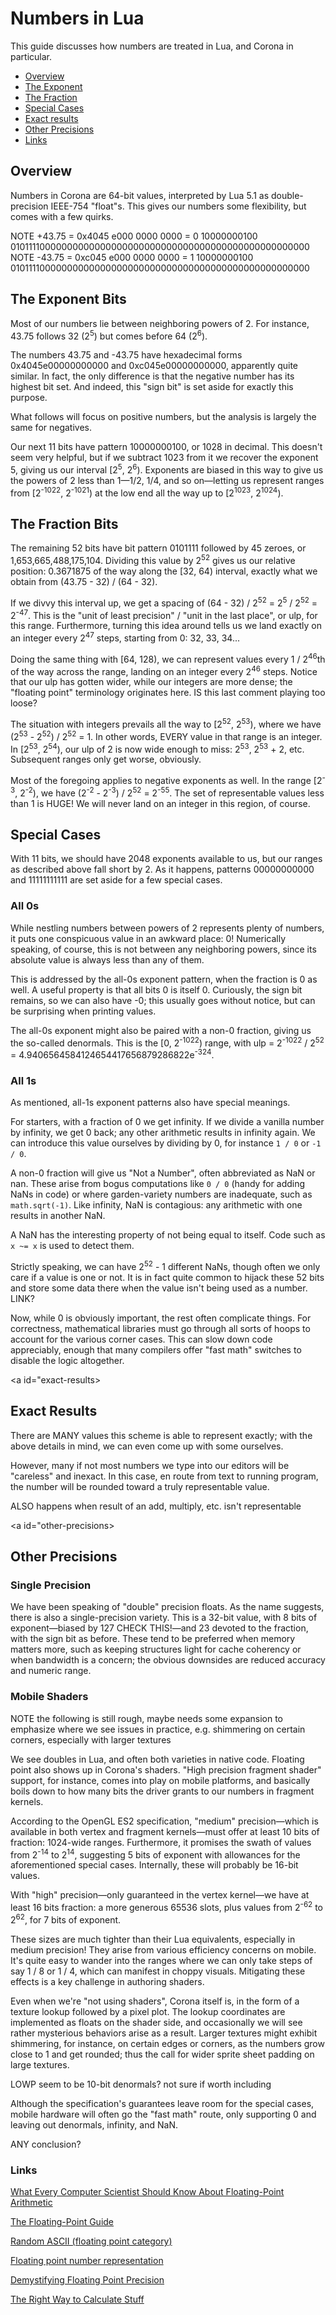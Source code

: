 # Numbers in Lua

This guide discusses how numbers are treated in Lua, and Corona in particular.

<div class="guides-toc">

* [Overview](#overview)
* [The Exponent](#the-exponent-bits)
* [The Fraction](#the-fraction-bits)
* [Special Cases](#special-cases)
* [Exact results](#exact-results)
* [Other Precisions](#other-precisions)
* [Links](#links)

</div>

<a id="overview"></a>

## Overview

Numbers in Corona are 64-bit values, interpreted by Lua 5.1 as double-precision IEEE-754 "float"s. This gives our numbers some flexibility, but comes with a few quirks.

NOTE +43.75 = 0x4045 e000 0000 0000 = 0 10000000100 010111100000000000000000‬00000000000000000000000000000000
NOTE -43.75 = 0xc045 e000 0000 0000 = 1 10000000100 010111100000000000000000‬00000000000000000000000000000000

<a id="the-exponent-bits"></a>

## The Exponent Bits

Most of our numbers lie between neighboring powers of 2. For instance, 43.75 follows 32 (2<sup>5</sup>) but comes before 64 (2<sup>6</sup>).

The numbers 43.75 and -43.75 have hexadecimal forms 0x4045e00000000000 and 0xc045e00000000000, apparently quite similar. In fact, the only difference is that the negative number has its highest bit set. And indeed, this "sign bit" is set aside for exactly this purpose.

What follows will focus on positive numbers, but the analysis is largely the same for negatives.

Our next 11 bits have pattern 10000000100, or 1028 in decimal. This doesn't seem very helpful, but if we subtract 1023 from it we recover the exponent 5, giving us our interval \[2<sup>5</sup>, 2<sup>6</sup>). Exponents are biased in this way to give us the powers of 2 less than 1&mdash;1/2, 1/4, and so on&mdash;letting us represent ranges from \[2<sup>-1022</sup>, 2<sup>-1021</sup>) at the low end all the way up to \[2<sup>1023</sup>, 2<sup>1024</sup>).

<a id="the-fraction-bits"></a>

## The Fraction Bits

The remaining 52 bits have bit pattern 0101111 followed by 45 zeroes, or 1,653,665,488,175,104. Dividing this value by 2<sup>52</sup> gives us our relative position: 0.3671875 of the way along the \[32, 64) interval, exactly what we obtain from (43.75 - 32) / (64 - 32).

If we divvy this interval up, we get a spacing of (64 - 32) / 2<sup>52</sup> = 2<sup>5</sup> / 2<sup>52</sup> = 2<sup>-47</sup>. This is the "unit of least precision" / "unit in the last place", or ulp, for this range. Furthermore, turning this idea around tells us we land exactly on an integer every 2<sup>47</sup> steps, starting from 0: 32, 33, 34...

Doing the same thing with \[64, 128), we can represent values every 1 / 2<sup>46</sup>th of the way across the range, landing on an integer every 2<sup>46</sup> steps. Notice that our ulp has gotten wider, while our integers are more dense; the "floating point" terminology originates here. IS this last comment playing too loose?

The situation with integers prevails all the way to \[2<sup>52</sup>, 2<sup>53</sup>), where we have (2<sup>53</sup> - 2<sup>52</sup>) / 2<sup>52</sup> = 1. In other words, EVERY value in that range is an integer. In \[2<sup>53</sup>, 2<sup>54</sup>), our ulp of 2 is now wide enough to miss: 2<sup>53</sup>, 2<sup>53</sup> + 2, etc. Subsequent ranges only get worse, obviously.

Most of the foregoing applies to negative exponents as well. In the range \[2<sup>-3</sup>, 2<sup>-2</sup>), we have (2<sup>-2</sup> - 2<sup>-3</sup>) / 2<sup>52</sup> = 2<sup>-55</sup>. The set of representable values less than 1 is HUGE! We will never land on an integer in this region, of course.

<a id="special-cases"></a>

## Special Cases

With 11 bits, we should have 2048 exponents available to us, but our ranges as described above fall short by 2. As it happens, patterns 00000000000 and 11111111111 are set aside for a few special cases.

### All 0s

While nestling numbers between powers of 2 represents plenty of numbers, it puts one conspicuous value in an awkward place: 0! Numerically speaking, of course, this is not between any neighboring powers, since its absolute value is always less than any of them.

This is addressed by the all-0s exponent pattern, when the fraction is 0 as well. A useful property is that all bits 0 is itself 0. Curiously, the sign bit remains, so we can also have -0; this usually goes without notice, but can be surprising when printing values.

The all-0s exponent might also be paired with a non-0 fraction, giving us the so-called denormals. This is the \[0, 2<sup>-1022</sup>) range, with ulp = 2<sup>-1022</sup> / 2<sup>52</sup> = 4.9406564584124654417656879286822e<sup>-324</sup>.

### All 1s

As mentioned, all-1s exponent patterns also have special meanings.

For starters, with a fraction of 0 we get infinity. If we divide a vanilla number by infinity, we get 0 back; any other arithmetic results in infinity again. <double check a couple cases here> We can introduce this value ourselves by dividing by 0, for instance `1 / 0` or `-1 / 0`.

A non-0 fraction will give us "Not a Number", often abbreviated as NaN or nan. These arise from bogus computations like `0 / 0` (handy for adding NaNs in code) or where garden-variety numbers are inadequate, such as `math.sqrt(-1)`. Like infinity, NaN is contagious: any arithmetic with one results in another NaN.

A NaN has the interesting property of not being equal to itself. Code such as `x ~= x` is used to detect them.

Strictly speaking, we can have 2<sup>52</sup> - 1 different NaNs, though often we only care if a value is one or not. It is in fact quite common to hijack these 52 bits and store some data there when the value isn't being used as a number. LINK?

Now, while 0 is obviously important, the rest often complicate things. For correctness, mathematical libraries must go through all sorts of hoops to account for the various corner cases. This can slow down code appreciably, enough that many compilers offer "fast math" switches to disable the logic altogether.

<a id="exact-results></a>

## Exact Results

There are MANY values this scheme is able to represent exactly; with the above details in mind, we can even come up with some ourselves.

However, many if not most numbers we type into our editors will be "careless" and inexact. In this case, en route from text to running program, the number will be rounded toward a truly representable value.

ALSO happens when result of an add, multiply, etc. isn't representable

<a id="other-precisions></a>

## Other Precisions

### Single Precision

We have been speaking of "double" precision floats. As the name suggests, there is also a single-precision variety. This is a 32-bit value, with 8 bits of exponent&mdash;biased by 127 CHECK THIS!&mdash;and 23 devoted to the fraction, with the sign bit as before. These tend to be preferred when memory matters more, such as keeping structures light for cache coherency or when bandwidth is a concern; the obvious downsides are reduced accuracy and numeric range.

### Mobile Shaders

NOTE the following is still rough, maybe needs some expansion to emphasize where we see issues in practice, e.g. shimmering on certain corners, especially with larger textures

We see doubles in Lua, and often both varieties in native code. Floating point also shows up in Corona's shaders. "High precision fragment shader" support, for instance, comes into play on mobile platforms, and basically boils down to how many bits the driver grants to our numbers in fragment kernels.

According to the OpenGL ES2 specification, "medium" precision&mdash;which is available in both vertex and fragment kernels&mdash;must offer at least 10 bits of fraction: 1024-wide ranges. Furthermore, it promises the swath of values from 2<sup>-14</sup> to 2<sup>14</sup>, suggesting 5 bits of exponent with allowances for the aforementioned special cases. Internally, these will probably be 16-bit values.

With "high" precision&mdash;only guaranteed in the vertex kernel&mdash;we have at least 16 bits fraction: a more generous 65536 slots, plus values from 2<sup>-62</sup> to 2<sup>62</sup>, for 7 bits of exponent.

These sizes are much tighter than their Lua equivalents, especially in medium precision! They arise from various efficiency concerns on mobile. It's quite easy to wander into the ranges where we can only take steps of say 1 / 8 or 1 / 4, which can manifest in choppy visuals. Mitigating these effects is a key challenge in authoring shaders.

Even when we're "not using shaders", Corona itself is, in the form of a texture lookup followed by a pixel plot. The lookup coordinates are implemented as floats on the shader side, and occasionally we will see rather mysterious behaviors arise as a result. Larger textures might exhibit shimmering, for instance, on certain edges or corners, as the numbers grow close to 1 and get rounded; thus the call for wider sprite sheet padding on large textures.

LOWP seem to be 10-bit denormals? not sure if worth including

Although the specification's guarantees leave room for the special cases, mobile hardware will often go the "fast math" route, only supporting 0 and leaving out denormals, infinity, and NaN.

ANY conclusion?

<a id="links"></a>

### Links

[What Every Computer Scientist Should Know About Floating-Point Arithmetic](https://docs.oracle.com/cd/E19957-01/806-3568/ncg_goldberg.html)

[The Floating-Point Guide](https://floating-point-gui.de)

[Random ASCII (floating point category)](https://randomascii.wordpress.com/category/floating-point)

[Floating point number representation](https://www.cprogramming.com/tutorial/floating_point/understanding_floating_point_representation.html)

[Demystifying Floating Point Precision](https://blog.demofox.org/2017/11/21/floating-point-precision)

[The Right Way to Calculate Stuff](https://www.plunk.org/~hatch/rightway.php)